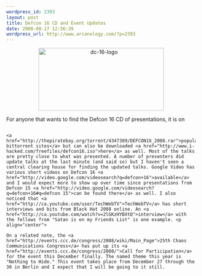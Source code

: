 ```yaml
--- 
wordpress_id: 2393
layout: post
title: Defcon 16 CD and Event Updates
date: 2008-08-17 12:56:39
wordpress_url: http://www.arcanology.com/?p=2393
---
```

<p align="center">
                                                                                                                                                                                                                                                                                                                                                                                                                                                                                                                                                                                                                                                                                                                                                                                                                                                                                                        <a href="http://www.flickr.com/photos/albill/2779097343/" title="dc-16-logo by albill, on Flickr"><img src="http://farm4.static.flickr.com/3176/2779097343_d81bf1f7ef_o.png" width="333" height="167" border="0" alt="dc-16-logo" /></a>
                                                                                                                                                                                                                                                                                                                                                                                                                                                                                                                                                                                                                                                                                                                                                                                                                                                                                                      </p> For anyone that wants to find the Defcon 16 CD of presentations, it is on 
                                                                                                                                                                                                                                                                                                                                                                                                                                                                                                                                                                                                                                                                                                                                                                                                                                                                                                      
                                                                                                                                                                                                                                                                                                                                                                                                                                                                                                                                                                                                                                                                                                                                                                                                                                                                                                      <a href="http://thepiratebay.org/torrent/4347389/DEFCON16_2008.rar">popular bittorrent sites</a> but can also be downloaded <a href="http://www.i-hacked.com/freefiles/defcon16.iso">here</a> as well. Most of the talks are pretty close to what was presented. A number of presenters did update talks at the last minute (and said so) but I haven't seen a central clearing house for finding the updated talks. Google Video has various short videos on Defcon 16 <a href="http://video.google.com/videosearch?q=defcon+16">available</a> and I would expect more to show up over time since presentations from Defcon 15 <a href="http://video.google.com/videosearch?q=defcon+16#q=defcon 15">can be found there</a> as well. I also noticed that <a href="http://ca.youtube.com/user/TechWebTV">TechWebTV</a> has short interviews and bits from Black Hat 2008 online. An <a href="http://ca.youtube.com/watch?v=2lGKzHYBXtQ">interview</a> with the fellows from "Satan is on my Friends List" is one example. <p align="center">
                                                                                                                                                                                                                                                                                                                                                                                                                                                                                                                                                                                                                                                                                                                                                                                                                                                                                                        On a related note, the <a href="http://events.ccc.de/congress/2008/wiki/Main_Page">25th Chaos Communications Congress</a> has put up its <a href="http://events.ccc.de/congress/2008/">Call for Participation</a> for the event this December finally. The named theme this year is "Nothing to Hide." This event takes place from December 27 through the 30 in Berlin and I expect that I will be going to it still.